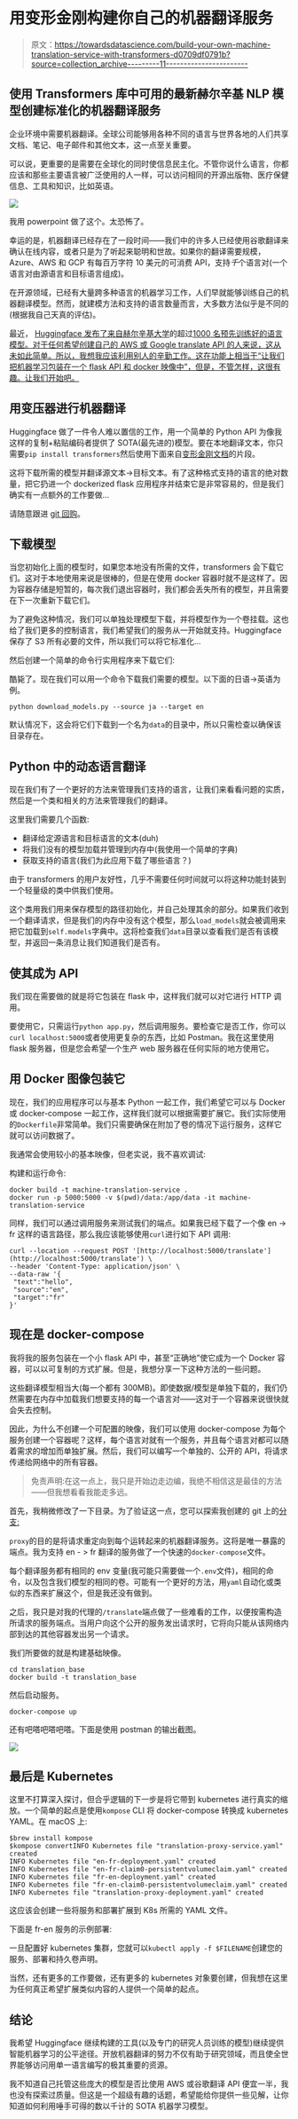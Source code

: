 # 用变形金刚构建你自己的机器翻译服务

> 原文：<https://towardsdatascience.com/build-your-own-machine-translation-service-with-transformers-d0709df0791b?source=collection_archive---------11----------------------->

## 使用 Transformers 库中可用的最新赫尔辛基 NLP 模型创建标准化的机器翻译服务

企业环境中需要机器翻译。全球公司能够用各种不同的语言与世界各地的人们共享文档、笔记、电子邮件和其他文本，这一点至关重要。

可以说，更重要的是需要在全球化的同时使信息民主化。不管你说什么语言，你都应该和那些主要语言被广泛使用的人一样，可以访问相同的开源出版物、医疗保健信息、工具和知识，比如英语。

![](img/4f6f1816baefd15cdfb69fdc36864849.png)

我用 powerpoint 做了这个。太恐怖了。

幸运的是，机器翻译已经存在了一段时间——我们中的许多人已经使用谷歌翻译来确认在线内容，或者只是为了听起来聪明和世故。如果你的翻译需要规模，Azure、AWS 和 GCP 有每百万字符 10 美元的可消费 API，支持*千*个语言对(一个语言对由源语言和目标语言组成)。

在开源领域，已经有大量跨多种语言的机器学习工作，人们早就能够训练自己的机器翻译模型。然而，就建模方法和支持的语言数量而言，大多数方法似乎是不同的(根据我自己天真的评估)。

最近， [Huggingface 发布了来自赫尔辛基大学](https://twitter.com/huggingface/status/1260942644286537728?s=20)的超过[1000 名预先训练好的语言模型。对于任何希望创建自己的 AWS 或 Google translate API 的人来说，这从未如此简单。所以，我想我应该利用别人的辛勤工作。这在功能上相当于“让我们把机器学习包装在一个 flask API 和 docker 映像中”，但是，不管怎样，这很有趣。让我们开始吧。](https://huggingface.co/models?search=Helsinki-NLP)

## 用变压器进行机器翻译

Huggingface 做了一件令人难以置信的工作，用一个简单的 Python API 为像我这样的复制+粘贴编码者提供了 SOTA(最先进的)模型。要在本地翻译文本，你只需要`pip install transformers`然后使用下面来自[变形金刚文档](https://huggingface.co/transformers/model_doc/marian.html)的片段。

这将下载所需的模型并翻译源文本->目标文本。有了这种格式支持的语言的绝对数量，把它扔进一个 dockerized flask 应用程序并结束它是非常容易的，但是我们确实有一点额外的工作要做…

请随意跟进 [git 回购](https://github.com/kylegallatin/machine-translation-service)。

## 下载模型

当您初始化上面的模型时，如果您本地没有所需的文件，transformers 会下载它们。这对于本地使用来说是很棒的，但是在使用 docker 容器时就不是这样了。因为容器存储是短暂的，每次我们退出容器时，我们都会丢失所有的模型，并且需要在下一次重新下载它们。

为了避免这种情况，我们可以单独处理模型下载，并将模型作为一个卷挂载。这也给了我们更多的控制语言，我们希望我们的服务从一开始就支持。Huggingface 保存了 S3 所有必要的文件，所以我们可以将它标准化…

然后创建一个简单的命令行实用程序来下载它们:

酷毙了。现在我们可以用一个命令下载我们需要的模型。以下面的日语->英语为例。

`python download_models.py --source ja --target en`

默认情况下，这会将它们下载到一个名为`data`的目录中，所以只需检查以确保该目录存在。

## Python 中的动态语言翻译

现在我们有了一个更好的方法来管理我们支持的语言，让我们来看看问题的实质，然后是一个类和相关的方法来管理我们的翻译。

这里我们需要几个函数:

*   翻译给定源语言和目标语言的文本(duh)
*   将我们没有的模型加载并管理到内存中(我使用一个简单的字典)
*   获取支持的语言(我们为此应用下载了哪些语言？)

由于 transformers 的用户友好性，几乎不需要任何时间就可以将这种功能封装到一个轻量级的类中供我们使用。

这个类用我们用来保存模型的路径初始化，并自己处理其余的部分。如果我们收到一个翻译请求，但是我们的内存中没有这个模型，那么`load_models`就会被调用来把它加载到`self.models`字典中。这将检查我们`data`目录以查看我们是否有该模型，并返回一条消息让我们知道我们是否有。

## 使其成为 API

我们现在需要做的就是将它包装在 flask 中，这样我们就可以对它进行 HTTP 调用。

要使用它，只需运行`python app.py`，然后调用服务。要检查它是否工作，你可以`curl localhost:5000`或者使用更复杂的东西，比如 Postman。我在这里使用 flask 服务器，但是您会希望一个生产 web 服务器在任何实际的地方使用它。

## 用 Docker 图像包装它

现在，我们的应用程序可以与基本 Python 一起工作，我们希望它可以与 Docker 或 docker-compose 一起工作，这样我们就可以根据需要扩展它。我们实际使用的`Dockerfile`非常简单。我们只需要确保在附加了卷的情况下运行服务，这样它就可以访问数据了。

我通常会使用较小的基本映像，但老实说，我不喜欢调试:

构建和运行命令:

```
docker build -t machine-translation-service .
docker run -p 5000:5000 -v $(pwd)/data:/app/data -it machine-translation-service
```

同样，我们可以通过调用服务来测试我们的端点。如果我已经下载了一个像 en -> fr 这样的语言路径，那么我应该能够使用`curl`进行如下 API 调用:

```
curl --location --request POST '[http://localhost:5000/translate'](http://localhost:5000/translate') \
--header 'Content-Type: application/json' \
--data-raw '{
 "text":"hello",
 "source":"en",
 "target":"fr"
}'
```

## 现在是 docker-compose

我将我的服务包装在一个小 flask API 中，甚至“正确地”使它成为一个 Docker 容器，可以以可复制的方式扩展。但是，我想分享一下这种方法的一些问题。

这些翻译模型相当大(每一个都有 300MB)。即使数据/模型是单独下载的，我们仍然需要在内存中加载我们想要支持的每一个语言对——这对于一个容器来说很快就会失去控制。

因此，为什么不创建一个可配置的映像，我们可以使用 docker-compose 为每个服务创建一个容器呢？这样，每个语言对就有一个服务，并且每个语言对都可以随着需求的增加而单独扩展。然后，我们可以编写一个单独的、公开的 API，将请求传递给网络中的所有容器。

> 免责声明:在这一点上，我只是开始边走边编，我绝不相信这是最佳的方法——但我想看看我能走多远。

首先，我稍微修改了一下目录。为了验证这一点，您可以探索我创建的 git 上的[分支:](https://github.com/kylegallatin/machine-translation-service/tree/docker-compose-flow)

`proxy`的目的是将请求重定向到每个运转起来的机器翻译服务。这将是唯一暴露的端点。我为支持 en - > fr 翻译的服务做了一个快速的`docker-compose`文件。

每个翻译服务都有相同的 env 变量(我可能只需要做一个`.env`文件)，相同的命令，以及包含我们模型的相同的卷。可能有一个更好的方法，用`yaml`自动化或类似的东西来扩展这个，但是我还没有做到。

之后，我只是对我的代理的`/translate`端点做了一些难看的工作，以便按需构造所请求的服务端点。当用户向这个公开的服务发出请求时，它将向只能从该网络内部到达的其他容器发出另一个请求。

我们所要做的就是构建基础映像。

```
cd translation_base
docker build -t translation_base 
```

然后启动服务。

```
docker-compose up
```

还有吧嗒吧嗒吧嗒。下面是使用 postman 的输出截图。

![](img/35ea7304550c908bf07b94e70e9add73.png)

## 最后是 Kubernetes

这里不打算深入探讨，但合乎逻辑的下一步是将它带到 kubernetes 进行真实的缩放。一个简单的起点是使用`kompose` CLI 将 docker-compose 转换成 kubernetes YAML。在 macOS 上:

```
$brew install kompose
$kompose convertINFO Kubernetes file "translation-proxy-service.yaml" created 
INFO Kubernetes file "en-fr-deployment.yaml" created 
INFO Kubernetes file "en-fr-claim0-persistentvolumeclaim.yaml" created 
INFO Kubernetes file "fr-en-deployment.yaml" created 
INFO Kubernetes file "fr-en-claim0-persistentvolumeclaim.yaml" created 
INFO Kubernetes file "translation-proxy-deployment.yaml" created
```

这应该会创建一些将服务和部署扩展到 K8s 所需的 YAML 文件。

下面是 fr-en 服务的示例部署:

一旦配置好 kubernetes 集群，您就可以`kubectl apply -f $FILENAME`创建您的服务、部署和持久卷声明。

当然，还有更多的工作要做，还有更多的 kubernetes 对象要创建，但我想在这里为任何真正希望扩展类似内容的人提供一个简单的起点。

## 结论

我希望 Huggingface 继续构建的工具(以及专门的研究人员训练的模型)继续提供智能机器学习的公平途径。开放机器翻译的努力不仅有助于研究领域，而且使全世界能够访问用单一语言编写的极其重要的资源。

我不知道自己托管这些庞大的模型是否比使用 AWS 或谷歌翻译 API 便宜一半，我也没有探索过质量。但这是一个超级有趣的话题，希望能给你提供一些见解，让你知道如何利用唾手可得的数以千计的 SOTA 机器学习模型。